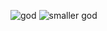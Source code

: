![god](https://github.com/fishlure/Fishlure/assets/99582157/581178b3-5894-4231-b679-4b5ea11da877)
![smaller god](https://github.com/fishlure/Fishlure/assets/99582157/15ffe35f-685f-44df-a6fb-2a18a0034383)

